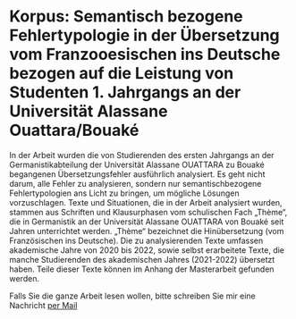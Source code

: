 # Korpus: Semantisch bezogene Fehlertypologie in der Übersetzung vom Franzooesischen ins Deutsche bezogen auf die Leistung von Studenten 1. Jahrgangs an der Universität Alassane Ouattara/Bouaké

In der Arbeit wurden die von Studierenden des ersten Jahrgangs an der Germanistikabteilung der Universität Alassane OUATTARA zu Bouaké begangenen Übersetzungsfehler ausführlich analysiert. Es geht nicht darum, alle Fehler zu analysieren, sondern nur semantischbezogene Fehlertypologien ans Licht zu bringen, um mögliche Lösungen vorzuschlagen. Texte und Situationen, die in der Arbeit analysiert wurden, stammen aus Schriften und Klausurphasen vom schulischen Fach „Thème“, die in Germanistik an der Universität Alassane OUATTARA von Bouaké seit Jahren unterrichtet werden. „Thème“ bezeichnet die Hinübersetzung (vom Französischen ins Deutsche). Die zu analysierenden Texte umfassen akademische Jahre von 2020 bis 2022, sowie selbst erarbeitete Texte, die manche Studierenden des akademischen Jahres (2021-2022) übersetzt haben. Teile dieser Texte können im Anhang der Masterarbeit gefunden werden.

Falls Sie die ganze Arbeit lesen wollen, bitte schreiben Sie mir eine Nachricht [per Mail](mailto:s.claverdiby@gmail.com)
